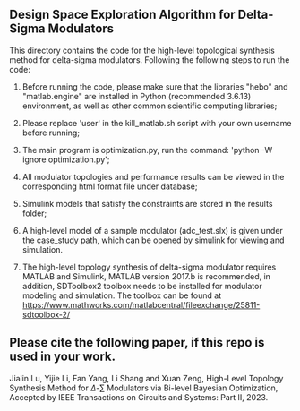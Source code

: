 ## Design Space Exploration Algorithm for Delta-Sigma Modulators

This directory contains the code for the high-level topological synthesis method for delta-sigma modulators. Following the following steps to run the code:

1. Before running the code, please make sure that the libraries "hebo" and "matlab.engine" are installed in Python (recommended 3.6.13) environment, as well as other common scientific computing libraries;

2. Please replace 'user' in the kill_matlab.sh script with your own username before running;

3. The main program is optimization.py, run the command: 'python -W ignore optimization.py';

4. All modulator topologies and performance results can be viewed in the corresponding html format file under database;

5. Simulink models that satisfy the constraints are stored in the results folder;

6. A high-level model of a sample modulator (adc_test.slx) is given under the case_study path, which can be opened by simulink for viewing and simulation.

7. The high-level topology synthesis of delta-sigma modulator requires MATLAB and Simulink, MATLAB version 2017.b is recommended, in addition, SDToolbox2 toolbox needs to be installed for modulator modeling and simulation.
    The toolbox can be found at https://www.mathworks.com/matlabcentral/fileexchange/25811-sdtoolbox-2/

## Please cite the following paper, if this repo is used in your work. 

Jialin Lu, Yijie Li, Fan Yang, Li Shang and Xuan Zeng, High-Level Topology Synthesis Method for $\Delta$-∑ Modulators via Bi-level Bayesian Optimization, Accepted by IEEE Transactions on Circuits and Systems: Part II, 2023.
